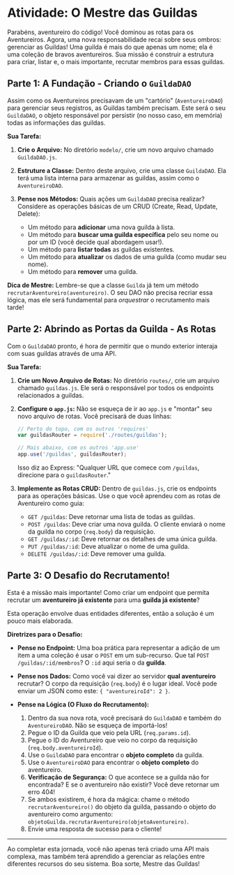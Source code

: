 # Atividade: O Mestre das Guildas

Parabéns, aventureiro do código! Você dominou as rotas para os Aventureiros. Agora, uma nova responsabilidade recai sobre seus ombros: gerenciar as Guildas! Uma guilda é mais do que apenas um nome; ela é uma coleção de bravos aventureiros. Sua missão é construir a estrutura para criar, listar e, o mais importante, recrutar membros para essas guildas.

## Parte 1: A Fundação - Criando o `GuildaDAO`

Assim como os Aventureiros precisavam de um "cartório" (`AventureiroDAO`) para gerenciar seus registros, as Guildas também precisam. Este será o seu `GuildaDAO`, o objeto responsável por persistir (no nosso caso, em memória) todas as informações das guildas.

**Sua Tarefa:**

1.  **Crie o Arquivo:** No diretório `modelo/`, crie um novo arquivo chamado `GuildaDAO.js`.

2.  **Estruture a Classe:** Dentro deste arquivo, crie uma classe `GuildaDAO`. Ela terá uma lista interna para armazenar as guildas, assim como o `AventureiroDAO`.

3.  **Pense nos Métodos:** Quais ações um `GuildaDAO` precisa realizar? Considere as operações básicas de um CRUD (Create, Read, Update, Delete):
    *   Um método para **adicionar** uma nova guilda à lista.
    *   Um método para **buscar uma guilda específica** pelo seu nome ou por um ID (você decide qual abordagem usar!).
    *   Um método para **listar todas** as guildas existentes.
    *   Um método para **atualizar** os dados de uma guilda (como mudar seu nome).
    *   Um método para **remover** uma guilda.

**Dica de Mestre:** Lembre-se que a classe `Guilda` já tem um método `recrutarAventureiro(aventureiro)`. O seu DAO não precisa recriar essa lógica, mas ele será fundamental para *orquestrar* o recrutamento mais tarde!

## Parte 2: Abrindo as Portas da Guilda - As Rotas

Com o `GuildaDAO` pronto, é hora de permitir que o mundo exterior interaja com suas guildas através de uma API.

**Sua Tarefa:**

1.  **Crie um Novo Arquivo de Rotas:** No diretório `routes/`, crie um arquivo chamado `guildas.js`. Ele será o responsável por todos os endpoints relacionados a guildas.

2.  **Configure o `app.js`:** Não se esqueça de ir ao `app.js` e "montar" seu novo arquivo de rotas. Você precisará de duas linhas:
    ```javascript
    // Perto do topo, com os outros 'requires'
    var guildasRouter = require('./routes/guildas');

    // Mais abaixo, com os outros 'app.use'
    app.use('/guildas', guildasRouter);
    ```
    Isso diz ao Express: "Qualquer URL que comece com `/guildas`, direcione para o `guildasRouter`."

3.  **Implemente as Rotas CRUD:** Dentro de `guildas.js`, crie os endpoints para as operações básicas. Use o que você aprendeu com as rotas de Aventureiro como guia:
    *   `GET /guildas`: Deve retornar uma lista de todas as guildas.
    *   `POST /guildas`: Deve criar uma nova guilda. O cliente enviará o nome da guilda no corpo (`req.body`) da requisição.
    *   `GET /guildas/:id`: Deve retornar os detalhes de uma única guilda.
    *   `PUT /guildas/:id`: Deve atualizar o nome de uma guilda.
    *   `DELETE /guildas/:id`: Deve remover uma guilda.

## Parte 3: O Desafio do Recrutamento!

Esta é a missão mais importante! Como criar um endpoint que permita recrutar um **aventureiro já existente** para uma **guilda já existente**?

Esta operação envolve duas entidades diferentes, então a solução é um pouco mais elaborada.

**Diretrizes para o Desafio:**

-   **Pense no Endpoint:** Uma boa prática para representar a adição de um item a uma coleção é usar o `POST` em um sub-recurso. Que tal `POST /guildas/:id/membros`? O `:id` aqui seria o da **guilda**.

-   **Pense nos Dados:** Como você vai dizer ao servidor **qual aventureiro** recrutar? O corpo da requisição (`req.body`) é o lugar ideal. Você pode enviar um JSON como este: `{ "aventureiroId": 2 }`.

-   **Pense na Lógica (O Fluxo do Recrutamento):**
    1.  Dentro da sua nova rota, você precisará do `GuildaDAO` e também do `AventureiroDAO`. Não se esqueça de importá-los!
    2.  Pegue o ID da Guilda que veio pela URL (`req.params.id`).
    3.  Pegue o ID do Aventureiro que veio no corpo da requisição (`req.body.aventureiroId`).
    4.  Use o `GuildaDAO` para encontrar o **objeto completo** da guilda.
    5.  Use o `AventureiroDAO` para encontrar o **objeto completo** do aventureiro.
    6.  **Verificação de Segurança:** O que acontece se a guilda não for encontrada? E se o aventureiro não existir? Você deve retornar um erro 404!
    7.  Se ambos existirem, é hora da mágica: chame o método `recrutarAventureiro()` do objeto da guilda, passando o objeto do aventureiro como argumento: `objetoGuilda.recrutarAventureiro(objetoAventureiro)`.
    8.  Envie uma resposta de sucesso para o cliente!

---

Ao completar esta jornada, você não apenas terá criado uma API mais complexa, mas também terá aprendido a gerenciar as relações entre diferentes recursos do seu sistema. Boa sorte, Mestre das Guildas!
